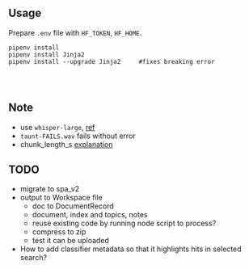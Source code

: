 


## Usage

Prepare `.env` file with `HF_TOKEN`, `HF_HOME`.

```
pipenv install
pipenv install Jinja2
pipenv install --upgrade Jinja2     #fixes breaking error




```



## Note

* use `whisper-large`, [ref](https://huggingface.co/openai/whisper-large-v2#long-form-transcription)
* `taunt-FAILS.wav` fails without error
* chunk_length_s [explanation](https://huggingface.co/blog/asr-chunking)



## TODO

* migrate to spa_v2
* output to Workspace file
  - doc to DocumentRecord
  - document, index and topics, notes
  - reuse existing code by running node script to process?
  - compress to zip
  - test it can be uploaded
* How to add classifier metadata so that it highlights hits in selected search?